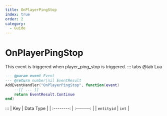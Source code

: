 ```yaml
---
title: OnPlayerPingStop
index: true
order: 2
category:
  - Guide
---
```


# OnPlayerPingStop
This event is triggered when player_ping_stop is triggered.
::: tabs
@tab Lua
```lua
--- @param event Event
--- @return number|nil EventResult
AddEventHandler("OnPlayerPingStop", function(event)
    --[[ ... ]]
    return EventResult.Continue
end)
```

:::
|     Key    | Data Type |
| :--------: | :-------: |
| `entityid` |   `int`   |